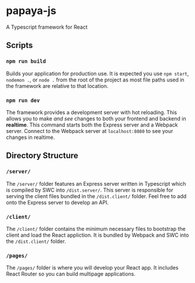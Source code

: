 # papaya-js
 A Typescript framework for React

## Scripts
### `npm run build`
Builds your application for production use. It is expected you use `npm start`, `nodemon .`, or `node .` from the root of the project as most file paths used in the framework are relative to that location.

### `npm run dev`
The framework provides a development server with hot reloading. This allows you to make *and see* changes to both your frontend and backend in __realtime__. This command starts both the Express server and a Webpack server. Connect to the Webpack server at `localhost:8080` to see your changes in realtime. 

## Directory Structure
### `/server/`
The `/server/` folder features an Express server written in Typescript which is compiled by SWC into `/dist.server/`. This server is responsible for serving the client files bundled in the `/dist.client/` folder. Feel free to add onto the Express server to develop an API.

### `/client/`
The `/client/` folder contains the minimum necessary files to bootstrap the client and load the React appliction. It is bundled by Webpack and SWC into the `/dist.client/` folder.

### `/pages/`
The `/pages/` folder is where you will develop your React app. It includes React Router so you can build multipage applications.